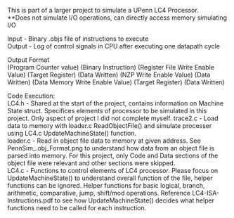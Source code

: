 This is part of a larger project to simulate a UPenn LC4 Processor.    
**Does not simulate I/O operations, can directly access memory simulating I/O

Input - Binary .objs file of instructions to execute    
Output - Log of control signals in CPU after executing one datapath cycle

Output Format   
(Program Counter value) (Binary Instruction) (Register File Write Enable Value) (Target Register) (Data Written) (NZP Write Enable Value) (Data Written) (Data Memory Write Enable Value) (Target Register) (Data Written)   
  
Code Execution:   
LC4.h - Shared at the start of the project, contains information on Machine State struct. Specifices elements of processor to be simulated in this project. Only aspect of project I did not complete myself.
trace2.c - Load data to memory with loader.c ReadObjectFile() and simulate processer using LC4.c UpdateMachineState() function.   
loader.c - Read in object file data to memory at given address. See PennSim_.obj_Format.png to understand how data from an object file is parsed into memory. For this project, only Code and Data sections of the object file were relevant and other sections were skipped.   
LC4.c - Functions to control elements of LC4 processor. Please focus on UpdateMachineState() to understand overall function of the file, helper functions can be ignored. Helper functions for basic logical, branch, arithmetic, comparative, jump, shift/mod operations. Reference LC4-ISA-Instructions.pdf to see how UpdateMachineState() decides what helper functions need to be called for each instruction.       


